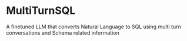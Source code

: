 # MultiTurnSQL
A finetuned LLM that converts Natural Language to SQL using multi turn conversations and Schema related information
